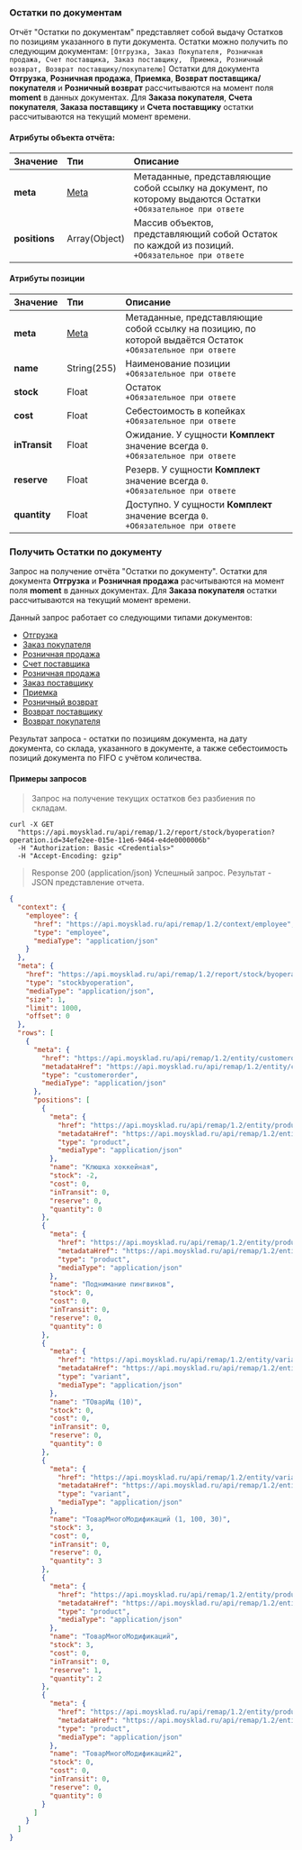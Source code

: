 ### Остатки по документам

Отчёт "Остатки по документам" представляет собой выдачу Остатков по позициям указанного
в пути документа.
Остатки можно получить по следующим документам: `[Отгрузка, Заказ Покупателя, Розничная продажа, Счет поставщика, Заказ поставщику, 
Приемка, Розничный возврат, Возврат поставщику/покупателю]`
Остатки для документа **Отгрузка**, **Розничная продажа**, **Приемка**, **Возврат поставщика/покупателя** и **Розничный возврат** рассчитываются на момент поля **moment** в данных документах.
Для **Заказа покупателя**, **Счета покупателя**, **Заказа поставщику** и **Счета поставщику** остатки рассчитываются на текущий момент времени.

#### Атрибуты объекта отчёта:

| Значение      | Тпи                                                    | Описание                                                    |
| ------------- |:------------------------------------------------------------|:------------------------------------------------------------|
| **meta**     | [Meta](../#mojsklad-json-api-obschie-swedeniq-metadannye) | Метаданные, представляющие собой ссылку на документ, по которому выдаются Остатки<br>`+Обязательное при ответе` |
| **positions** | Array(Object)                                             | Массив объектов, представляющий собой Остаток по каждой из позиций.<br>`+Обязательное при ответе`                       |

#### Атрибуты позиции

| Значение      | Тпи                                                      | Описание                                                                                                      |
|---------------|:---------------------------------------------------------|:--------------------------------------------------------------------------------------------------------------|
| **meta**      | [Meta](../#mojsklad-json-api-obschie-swedeniq-metadannye)| Метаданные, представляющие собой ссылку на позицию, по которой выдаётся Остаток<br>`+Обязательное при ответе` |
| **name**      | String(255)                                              | Наименование позиции<br>`+Обязательное при ответе`                                                            |
| **stock**     | Float                                                    | Остаток<br>`+Обязательное при ответе`                                                                         |
| **cost**      | Float                                                    | Себестоимость в копейках<br>`+Обязательное при ответе`                                                        |
| **inTransit** | Float                                                    | Ожидание. У сущности **Комплект** значение всегда `0`.<br>`+Обязательное при ответе`                                                                        |
| **reserve**   | Float                                                    | Резерв. У сущности **Комплект** значение всегда `0`.<br>`+Обязательное при ответе`                                                                          |
| **quantity**  | Float                                                    | Доступно. У сущности **Комплект** значение всегда `0`.<br>`+Обязательное при ответе`                          |

### Получить Остатки по документу 

Запрос на получение отчёта "Остатки по документу".
Остатки для документа **Отгрузка** и **Розничная продажа** расчитываются на момент поля **moment** в данных документах.
Для **Заказа покупателя** остатки рассчитываются на текущий момент времени.

Данный запрос работает со следующими типами документов:

+ [Отгрузка](../documents/#dokumenty-otgruzka)
+ [Заказ покупателя](../documents/#dokumenty-zakaz-pokupatelq)
+ [Розничная продажа](../documents/#dokumenty-roznichnaq-prodazha)
+ [Счет поставщика](../documents/#dokumenty-schet-postawschika)
+ [Розничная продажа](../documents/#dokumenty-roznichnaq-prodazha)
+ [Заказ поставщику](../documents/#dokumenty-zakaz-postawschiku)
+ [Приемка](../documents/#dokumenty-priemka)
+ [Розничный возврат](../documents/#dokumenty-roznichnyj-wozwrat)
+ [Возврат поставщику](../documents/#dokumenty-vozwrat-postawschiku)
+ [Возврат покупателя](../documents/#dokumenty-vozwrat-pokupatelq)

Результат запроса - остатки по позициям документа, на дату документа, со склада, указанного в документе,
а также себестоимость позиций документа по FIFO с учётом количества.

#### Примеры запросов

> Запрос на получение текущих остатков без разбиения по складам.

```shell
curl -X GET
  "https://api.moysklad.ru/api/remap/1.2/report/stock/byoperation?operation.id=34efe2ee-015e-11e6-9464-e4de0000006b"
  -H "Authorization: Basic <Credentials>"
  -H "Accept-Encoding: gzip"
```

> Response 200 (application/json)
Успешный запрос. Результат - JSON представление отчета.

```json
{
  "context": {
    "employee": {
      "href": "https://api.moysklad.ru/api/remap/1.2/context/employee",
      "type": "employee",
      "mediaType": "application/json"
    }
  },
  "meta": {
    "href": "https://api.moysklad.ru/api/remap/1.2/report/stock/byoperation?operation.id=34efe2ee-015e-11e6-9464-e4de0000006b",
    "type": "stockbyoperation",
    "mediaType": "application/json",
    "size": 1,
    "limit": 1000,
    "offset": 0
  },
  "rows": [
    {
      "meta": {
        "href": "https://api.moysklad.ru/api/remap/1.2/entity/customerorder/34efe2ee-015e-11e6-9464-e4de0000006b",
        "metadataHref": "https://api.moysklad.ru/api/remap/1.2/entity/customerOrder/metadata",
        "type": "customerorder",
        "mediaType": "application/json"
      },
      "positions": [
        {
          "meta": {
            "href": "https://api.moysklad.ru/api/remap/1.2/entity/product/eeef177f-f648-11e5-8a84-bae50000007a",
            "metadataHref": "https://api.moysklad.ru/api/remap/1.2/entity/product/metadata",
            "type": "product",
            "mediaType": "application/json"
          },
          "name": "Клюшка хоккейная",
          "stock": -2,
          "cost": 0,
          "inTransit": 0,
          "reserve": 0,
          "quantity": 0
        },
        {
          "meta": {
            "href": "https://api.moysklad.ru/api/remap/1.2/entity/product/60fc3826-00d7-11e6-9464-e4de00000097",
            "metadataHref": "https://api.moysklad.ru/api/remap/1.2/entity/product/metadata",
            "type": "product",
            "mediaType": "application/json"
          },
          "name": "Поднимание пингвинов",
          "stock": 0,
          "cost": 0,
          "inTransit": 0,
          "reserve": 0,
          "quantity": 0
        },
        {
          "meta": {
            "href": "https://api.moysklad.ru/api/remap/1.2/entity/variant/d1bed68b-ffe7-11e5-9464-e4de0000001a",
            "metadataHref": "https://api.moysklad.ru/api/remap/1.2/entity/variant/metadata",
            "type": "variant",
            "mediaType": "application/json"
          },
          "name": "ТОварИщ (10)",
          "stock": 0,
          "cost": 0,
          "inTransit": 0,
          "reserve": 0,
          "quantity": 0
        },
        {
          "meta": {
            "href": "https://api.moysklad.ru/api/remap/1.2/entity/variant/671b3522-f7d2-11e5-8a84-bae500000084",
            "metadataHref": "https://api.moysklad.ru/api/remap/1.2/entity/variant/metadata",
            "type": "variant",
            "mediaType": "application/json"
          },
          "name": "ТоварМногоМодификаций (1, 100, 30)",
          "stock": 3,
          "cost": 0,
          "inTransit": 0,
          "reserve": 0,
          "quantity": 3
        },
        {
          "meta": {
            "href": "https://api.moysklad.ru/api/remap/1.2/entity/product/66ccbc9f-f7d2-11e5-8a84-bae500000076",
            "metadataHref": "https://api.moysklad.ru/api/remap/1.2/entity/product/metadata",
            "type": "product",
            "mediaType": "application/json"
          },
          "name": "ТоварМногоМодификаций",
          "stock": 3,
          "cost": 0,
          "inTransit": 0,
          "reserve": 1,
          "quantity": 2
        },
        {
          "meta": {
            "href": "https://api.moysklad.ru/api/remap/1.2/entity/product/8b382799-f7d2-11e5-8a84-bae5000003a5",
            "metadataHref": "https://api.moysklad.ru/api/remap/1.2/entity/product/metadata",
            "type": "product",
            "mediaType": "application/json"
          },
          "name": "ТоварМногоМодификаций2",
          "stock": 0,
          "cost": 0,
          "inTransit": 0,
          "reserve": 0,
          "quantity": 0
        }
      ]
    }
  ]
}

```
